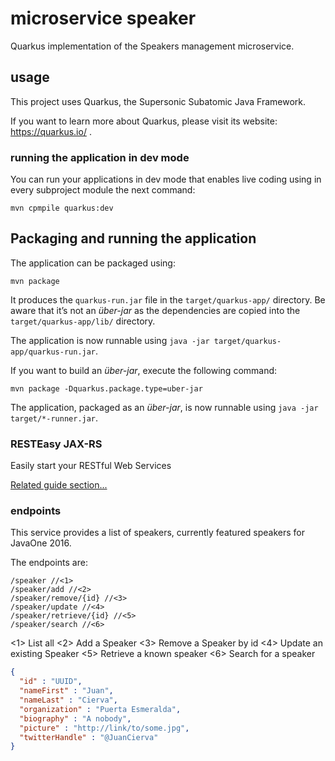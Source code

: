 # microservice speaker

Quarkus implementation of the Speakers management microservice.

## usage

This project uses Quarkus, the Supersonic Subatomic Java Framework.

If you want to learn more about Quarkus, please visit its website: https://quarkus.io/ .

### running the application in dev mode

You can run your applications in dev mode that enables live coding using in every subproject module the next command:
```
mvn cpmpile quarkus:dev
```
## Packaging and running the application

The application can be packaged using:
```shell script
mvn package
```
It produces the `quarkus-run.jar` file in the `target/quarkus-app/` directory.
Be aware that it’s not an _über-jar_ as the dependencies are copied into the `target/quarkus-app/lib/` directory.

The application is now runnable using `java -jar target/quarkus-app/quarkus-run.jar`.

If you want to build an _über-jar_, execute the following command:
```shell script
mvn package -Dquarkus.package.type=uber-jar
```

The application, packaged as an _über-jar_, is now runnable using `java -jar target/*-runner.jar`.

### RESTEasy JAX-RS

Easily start your RESTful Web Services

[Related guide section...](https://quarkus.io/guides/getting-started#the-jax-rs-resources)


### endpoints

This service provides a list of speakers, currently featured speakers for JavaOne 2016.

The endpoints are:

```
/speaker //<1>
/speaker/add //<2>
/speaker/remove/{id} //<3>
/speaker/update //<4>
/speaker/retrieve/{id} //<5>
/speaker/search //<6>
```
<1> List all
<2> Add a Speaker
<3> Remove a Speaker by id
<4> Update an existing Speaker
<5> Retrieve a known speaker
<6> Search for a speaker

```speaker.json
{
  "id" : "UUID",
  "nameFirst" : "Juan",
  "nameLast" : "Cierva",
  "organization" : "Puerta Esmeralda",
  "biography" : "A nobody",
  "picture" : "http://link/to/some.jpg",
  "twitterHandle" : "@JuanCierva"
}
```
